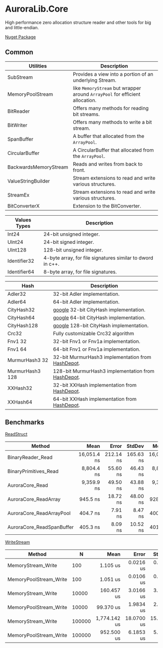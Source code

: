 # AuroraLib.Core

High performance zero allocation structure reader and other tools for big and little-endian.

[Nuget Package](https://www.nuget.org/packages/AuroraLib.Core)

## Common

| Utilities      | Description                                                                |
|----------------|----------------------------------------------------------------------------|
|SubStream       | Provides a view into a portion of an underlying Stream.                    |
|MemoryPoolStream| like `MemoryStream` but wrapper around `ArrayPool` for efficient allocation.|
|BitReader       | Offers many methods for reading bit streams.                               |
|BitWriter       | Offers many methods to write a bit stream.                                 |
|SpanBuffer      | A buffer that allocated from the `ArrayPool`.                              |
|CircularBuffer  | A CircularBuffer that allocated from the `ArrayPool`.                      |
|BackwardsMemoryStream| Reads and writes from back to front.                                  |
|ValueStringBuilder| Stream extensions to read and write various structures.                  |
|StreamEx        | Stream extensions to read and write various structures.                    |
|BitConverterX   | Extension to the BitConverter.                                             |

| Values Types   | Description                                                                |
|----------------|----------------------------------------------------------------------------|
|Int24           | 24-bit unsigned integer.                                                   |
|UInt24          | 24-bit signed integer.                                                     |
|UInt128         | 128-bit unsigned integer.                                                  |
|Identifier32    | 4-byte array, for file signatures similar to dword in c++.                 |
|Identifier64    | 8-byte array, for file signatures.                                         |

| Hash           | Description                                                                |
|----------------|----------------------------------------------------------------------------|
|Adler32         | 32-bit Adler implementation.                                               |
|Adler64         | 64-bit Adler implementation.                                               |
|CityHash32      | [google](https://github.com/google/cityhash) 32-bit CityHash implementation.                                     |
|CityHash64      | [google](https://github.com/google/cityhash) 64-bit CityHash implementation.                                     |
|CityHash128     | [google](https://github.com/google/cityhash) 128-bit CityHash implementation.                                    |
|Crc32           | Fully customizable Crc32 algorithm                                         |
|Fnv1 32         | 32-bit Fnv1 or Fnv1a implementation.                                       |
|Fnv1 64         | 64-bit Fnv1 or Fnv1a implementation.                                       |
|MurmurHash3 32  | 32-bit MurmurHash3 implementation from [HashDepot](https://github.com/ssg/HashDepot).                          |
|MurmurHash3 128 | 128-bit MurmurHash3 implementation from [HashDepot](https://github.com/ssg/HashDepot).                         |
|XXHash32        | 32-bit XXHash implementation from [HashDepot](https://github.com/ssg/HashDepot).                               |
|XXHash64        | 64-bit XXHash implementation from [HashDepot](https://github.com/ssg/HashDepot).                               |

## Benchmarks

[ReadStruct](https://github.com/Venomalia/AuroraLib.Core/blob/main/Benchmark/Benchmarks/ReadStruct.cs)

|                    Method |        Mean |     Error |    StdDev |      Median |   Gen0 | Allocated |
|---------------------------|------------:|----------:|----------:|------------:|-------:|----------:|
|         BinaryReader_Read | 16,051.4 ns | 212.14 ns | 165.63 ns | 16,022.4 ns | 0.0305 |     160 B |
|     BinaryPrimitives_Read |  8,804.4 ns |  55.60 ns |  46.43 ns |  8,812.8 ns |      - |         - |
|           AuroraCore_Read |  9,359.9 ns |  49.50 ns |  43.88 ns |  9,362.7 ns |      - |         - |
|      AuroraCore_ReadArray |    945.5 ns |  18.72 ns |  48.00 ns |    928.9 ns | 3.8166 |   16024 B |
|  AuroraCore_ReadArrayPool |    404.7 ns |   7.91 ns |   8.47 ns |    400.1 ns |      - |         - |
| AuroraCore_ReadSpanBuffer |    405.3 ns |   8.09 ns |  10.52 ns |    401.1 ns |      - |         - |

[WriteStream](https://github.com/Venomalia/AuroraLib.Core/blob/main/Benchmark/Benchmarks/WriteStream.cs)

|                 Method |      N |         Mean |      Error |     StdDev |     Gen0 |     Gen1 |     Gen2 | Allocated |
|------------------------|------- |-------------:|-----------:|-----------:|---------:|---------:|---------:|----------:|
|     MemoryStream_Write |    100 |     1.105 us |  0.0216 us |  0.0191 us |   0.4597 |        - |        - |    1928 B |
| MemoryPoolStream_Write |    100 |     1.051 us |  0.0106 us |  0.0088 us |   0.0153 |        - |        - |      64 B |
|     MemoryStream_Write |  10000 |   160.457 us |  3.0166 us |  3.9225 us |  41.5039 |  41.5039 |  41.5039 |  262206 B |
| MemoryPoolStream_Write |  10000 |    99.370 us |  1.9834 us |  2.0368 us |        - |        - |        - |      64 B |
|     MemoryStream_Write | 100000 | 1,774.142 us | 18.0700 us | 15.0893 us | 498.0469 | 498.0469 | 498.0469 | 2097441 B |
| MemoryPoolStream_Write | 100000 |   952.500 us |  6.1853 us |  5.1650 us |        - |        - |        - |      66 B |